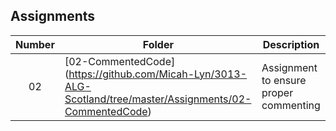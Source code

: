 ## Assignments

| Number | Folder | Description |
| :----: | ------ | ----------- |
|  02    |   [02-CommentedCode] (https://github.com/Micah-Lyn/3013-ALG-Scotland/tree/master/Assignments/02-CommentedCode)    | Assignment to ensure proper commenting            |

